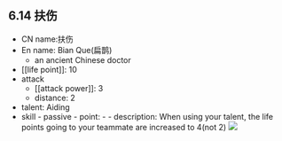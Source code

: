 ## 6.14 扶伤

- CN name:扶伤
- En name: Bian Que(扁鹊)
  - an ancient Chinese doctor
- [[life point]]: 10
- attack
  - [[attack power]]: 3
  - distance: 2
- talent: Aiding
- skill - passive - point: - - description: When using your talent, the life points going to your teammate are increased to 4(not 2)
  ![](https://imgsa.baidu.com/forum/w%3D580/sign=700a899b3712b31bc76ccd21b6193674/1a36154f78f0f736ac4459dd0455b319eac41301.jpg)
